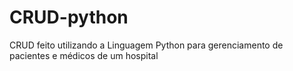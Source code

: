 # CRUD-python
CRUD feito utilizando a Linguagem Python para gerenciamento de pacientes e médicos de um hospital
